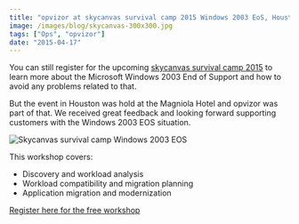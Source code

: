 ```yaml
---
title: "opvizor at skycanvas survival camp 2015 Windows 2003 EoS, Houston"
image: /images/blog/skycanvas-300x300.jpg
tags: ["Ops", "opvizor"]
date: "2015-04-17"
---
```


You can still register for the upcoming [skycanvas survival camp 2015](http://www.amd.com/en-us/who-we-are/corporate-information/events/serverresources) to learn more about the Microsoft Windows 2003 End of Support and how to avoid any problems related to that.

But the event in Houston was hold at the Magniola Hotel and opvizor was part of that. We received great feedback and looking forward supporting customers with the Windows 2003 EOS situation.

![Skycanvas survival camp Windows 2003 EOS](/images/blog/skycanvas-300x300.jpg)

This workshop covers:

- Discovery and workload analysis
- Workload compatibility and migration planning
- Application migration and modernization

[Register here for the free workshop](https://www.etouches.com/ereg/newreg.php?eventid=118542&discountcode=VIP)
